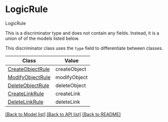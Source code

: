 # LogicRule

LogicRule

This is a discriminator type and does not contain any fields. Instead, it is a union
of of the models listed below.

This discriminator class uses the `type` field to differentiate between classes.

| Class | Value
| ------------ | -------------
[CreateObjectRule](CreateObjectRule.md) | createObject
[ModifyObjectRule](ModifyObjectRule.md) | modifyObject
[DeleteObjectRule](DeleteObjectRule.md) | deleteObject
[CreateLinkRule](CreateLinkRule.md) | createLink
[DeleteLinkRule](DeleteLinkRule.md) | deleteLink


[[Back to Model list]](../../../README.md#models-v1-link) [[Back to API list]](../../../README.md#documentation-for-api-endpoints) [[Back to README]](../../../README.md)
